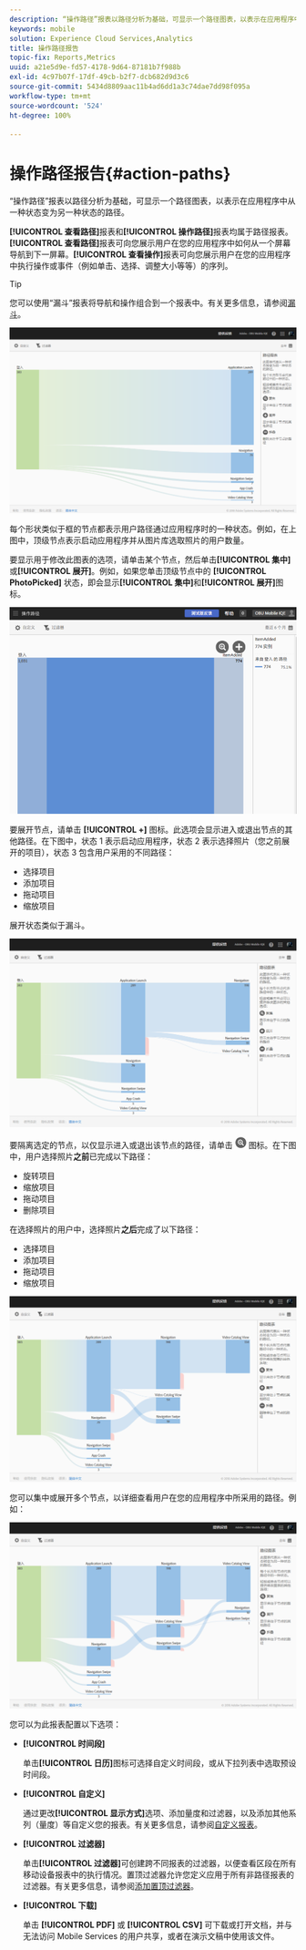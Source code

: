 ```yaml
---
description: “操作路径”报表以路径分析为基础，可显示一个路径图表，以表示在应用程序中从一种状态变为另一种状态的路径。
keywords: mobile
solution: Experience Cloud Services,Analytics
title: 操作路径报告
topic-fix: Reports,Metrics
uuid: a21e5d9e-fd57-4178-9d64-87181b7f988b
exl-id: 4c97b07f-17df-49cb-b2f7-dcb682d9d3c6
source-git-commit: 5434d8809aac11b4ad6dd1a3c74dae7dd98f095a
workflow-type: tm+mt
source-wordcount: '524'
ht-degree: 100%

---
```


# 操作路径报告{#action-paths}

“操作路径”报表以路径分析为基础，可显示一个路径图表，以表示在应用程序中从一种状态变为另一种状态的路径。

**[!UICONTROL 查看路径]**&#x200B;报表和&#x200B;**[!UICONTROL 操作路径]**&#x200B;报表均属于路径报表。**[!UICONTROL 查看路径]**&#x200B;报表可向您展示用户在您的应用程序中如何从一个屏幕导航到下一屏幕。**[!UICONTROL 查看操作]**&#x200B;报表可向您展示用户在您的应用程序中执行操作或事件（例如单击、选择、调整大小等等）的序列。

>[!TIP]
>
>您可以使用“漏斗”报表将导航和操作组合到一个报表中。有关更多信息，请参阅[漏斗](/help/using/usage/reports-funnel.md)。

![](assets/action_paths.png)

每个形状类似于框的节点都表示用户路径通过应用程序时的一种状态。例如，在上图中，顶级节点表示启动应用程序并从图片库选取照片的用户数量。

要显示用于修改此图表的选项，请单击某个节点，然后单击&#x200B;**[!UICONTROL 集中]**&#x200B;或&#x200B;**[!UICONTROL 展开]**。例如，如果您单击顶级节点中的 **[!UICONTROL PhotoPicked]** 状态，即会显示&#x200B;**[!UICONTROL 集中]**&#x200B;和&#x200B;**[!UICONTROL 展开]**&#x200B;图标。

![](assets/action_paths_icons.png)

要展开节点，请单击 **[!UICONTROL +]** 图标。此选项会显示进入或退出节点的其他路径。在下图中，状态 1 表示启动应用程序，状态 2 表示选择照片（您之前展开的项目），状态 3 包含用户采用的不同路径：

* 选择项目
* 添加项目
* 拖动项目
* 缩放项目

展开状态类似于漏斗。

![操作路径展开](assets/action_paths_expand.png)

要隔离选定的节点，以仅显示进入或退出该节点的路径，请单击 ![集中图标](assets/icon_focus.png) 图标。在下图中，用户选择照片&#x200B;**之前**&#x200B;已完成以下路径：

* 旋转项目
* 缩放项目
* 拖动项目
* 删除项目

在选择照片的用户中，选择照片&#x200B;**之后**&#x200B;完成了以下路径：

* 选择项目
* 添加项目
* 拖动项目
* 缩放项目

![操作路径集中](assets/action_paths_focus.png)

您可以集中或展开多个节点，以详细查看用户在您的应用程序中所采用的路径。例如：

![操作路径多个](assets/action_paths_mult.png)

您可以为此报表配置以下选项：

* **[!UICONTROL 时间段]**

   单击&#x200B;**[!UICONTROL 日历]**&#x200B;图标可选择自定义时间段，或从下拉列表中选取预设时间段。

* **[!UICONTROL 自定义]**

   通过更改&#x200B;**[!UICONTROL 显示方式]**&#x200B;选项、添加量度和过滤器，以及添加其他系列（量度）等自定义您的报表。有关更多信息，请参阅[自定义报表](/help/using/usage/reports-customize/reports-customize.md)。

* **[!UICONTROL 过滤器]**

   单击&#x200B;**[!UICONTROL 过滤器]**&#x200B;可创建跨不同报表的过滤器，以便查看区段在所有移动设备报表中的执行情况。置顶过滤器允许您定义应用于所有非路径报表的过滤器。有关更多信息，请参阅[添加置顶过滤器](/help/using/usage/reports-customize/t-sticky-filter.md)。

* **[!UICONTROL 下载]**

   单击 **[!UICONTROL PDF]** 或 **[!UICONTROL CSV]** 可下载或打开文档，并与无法访问 Mobile Services 的用户共享，或者在演示文稿中使用该文件。
